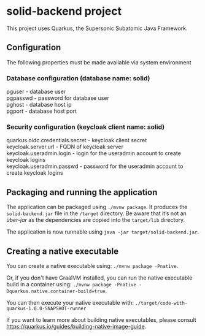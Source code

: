 # solid-backend project

This project uses Quarkus, the Supersonic Subatomic Java Framework.

## Configuration

The following properties must be made available via system environment

### Database configuration (database name: solid)
pguser - database user  
pgpasswd - password for database user  
pghost - database host ip  
pgport - database host port  

### Security configuration (keycloak client name: solid)
quarkus.oidc.credentials.secret - keycloak client secret  
keycloak.server.url - FQDN of keycloak server  
keycloak.useradmin.login - login for the useradmin account to create keycloak logins  
keycloak.useradmin.passwd - password for the useradmin account to create keycloak logins  

## Packaging and running the application

The application can be packaged using `./mvnw package`.
It produces the `solid-backend.jar` file in the `/target` directory.
Be aware that it’s not an _über-jar_ as the dependencies are copied into the `target/lib` directory.

The application is now runnable using `java -jar target/solid-backend.jar`.

## Creating a native executable

You can create a native executable using: `./mvnw package -Pnative`.

Or, if you don't have GraalVM installed, you can run the native executable build in a container using: `./mvnw package -Pnative -Dquarkus.native.container-build=true`.

You can then execute your native executable with: `./target/code-with-quarkus-1.0.0-SNAPSHOT-runner`

If you want to learn more about building native executables, please consult https://quarkus.io/guides/building-native-image-guide.